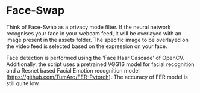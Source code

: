 # Face-Swap

Think of Face-Swap as a privacy mode filter. If the neural network recognises your face in your webcam feed, it will be overlayed with an image present in the assets folder. The specific image to be overlayed on the video feed is selected based on the expression on your face.

Face detection is performed using the 'Face Haar Cascade' of OpenCV. Additionally, the script uses a pretrained VGG16 model for facial recognition and a Resnet based Facial Emotion recognition model (https://github.com/TumAro/FER-Pytorch). The accuracy of FER model is still quite low.
